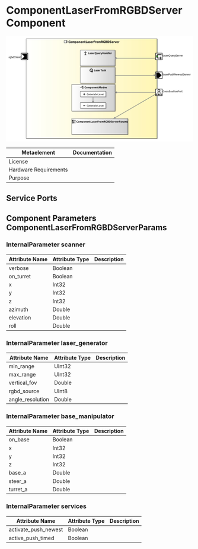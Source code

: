 <!--- This file is generated from the ComponentLaserFromRGBDServer.componentDocumentation model --->
<!--- do not modify this file manually as it will by automatically overwritten by the code generator, modify the model instead and re-generate this file --->

# ComponentLaserFromRGBDServer Component

![ComponentLaserFromRGBDServer-ComponentImage](model/ComponentLaserFromRGBDServerComponentDefinition.jpg)


| Metaelement | Documentation |
|-------------|---------------|
| License |  |
| Hardware Requirements |  |
| Purpose |  |



## Service Ports


## Component Parameters ComponentLaserFromRGBDServerParams

### InternalParameter scanner

| Attribute Name | Attribute Type | Description |
|----------------|----------------|-------------|
| verbose | Boolean |  |
| on_turret | Boolean |  |
| x | Int32 |  |
| y | Int32 |  |
| z | Int32 |  |
| azimuth | Double |  |
| elevation | Double |  |
| roll | Double |  |

### InternalParameter laser_generator

| Attribute Name | Attribute Type | Description |
|----------------|----------------|-------------|
| min_range | UInt32 |  |
| max_range | UInt32 |  |
| vertical_fov | Double |  |
| rgbd_source | UInt8 |  |
| angle_resolution | Double |  |

### InternalParameter base_manipulator

| Attribute Name | Attribute Type | Description |
|----------------|----------------|-------------|
| on_base | Boolean |  |
| x | Int32 |  |
| y | Int32 |  |
| z | Int32 |  |
| base_a | Double |  |
| steer_a | Double |  |
| turret_a | Double |  |

### InternalParameter services

| Attribute Name | Attribute Type | Description |
|----------------|----------------|-------------|
| activate_push_newest | Boolean |  |
| active_push_timed | Boolean |  |

